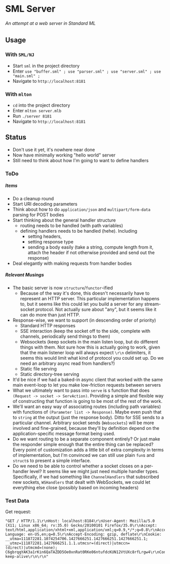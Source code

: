# SML Server
###### An attempt at a web server in Standard ML

## Usage

### With `SML/NJ`

- Start `sml` in the project directory
- Enter `use "buffer.sml" ; use "parser.sml" ; use "server.sml" ; use "main.sml" ;`
- Navigate to `http://localhost:8181`

### With `mlton`

- `cd` into the project directory
- Enter `mlton server.mlb`
- Run `./server 8181`
- Navigate to `http://localhost:8181`

## Status

- Don't use it yet, it's nowhere near done
- Now have minimally working "hello world" server
- Still need to think about how I'm going to want to define handlers

### ToDo

##### Items

- Do a cleanup round
- Start URI decoding parameters
- Think about how to do `application/json` and `multipart/form-data` parsing for POST bodies
- Start thinking about the general handler structure
	- routing needs to be handled (with path variables)
	- defining handlers needs to be handled (hehe). Including
		- setting headers,
		- setting response type
		- sending a body easily (take a string, compute length from it, attach the header if not otherwise provided and send out the response)
- Deal elegantly with making requests from handler bodies

##### Relevant Musings

- The basic server is now `structure`/`functor`-ified
	- Because of the way it's done, this doesn't necessarily have to represent an HTTP server. This particular implementation happens to, but it seems like this could let you build a server for any stream-socket protocol. Not actually sure about "any", but it seems like it can do more than just HTTP.
- Response-wise, we want to support (in descending order of priority)
	- Standard HTTP responses
	- SSE interaction (keep the socket off to the side, complete with channels, periodically send things to them)
	- Websockets (keep sockets in the main listen loop, but do different things with them. Not sure how this is actually going to work, given that the main listener loop will always expect `\r\n` delimiters, it seems this would limit what kind of protocol you could set up. Do we need an arbitrary async read from handlers?)
	- Static file serving
	- Static directory-tree serving
- It'd be nice if we had a baked-in async client that worked with the same main event-loop to let you make low-friction requests between servers
- What we ultimately want to pass into `serve` is s function that does `(Request -> socket -> ServAction)`. Providing a simple and flexible way of constructing that function is going to be most of the rest of the work.
- We'll want an easy way of associating routes (including path variables) with functions of `(Parameter list -> Response)`. Maybe even push that to `string` at the output (just the response body). Ditto for SSE sends to a particular channel. Arbitrary socket sends (`Websockets`) will be more involved and fine-grained, because they'll by definition depend on the application-specific message format being used.
- Do we want routing to be a separate component entirely? Or just make the responder simple enough that the entire thing can be replaced? Every point of customization adds a little bit of extra complexity in terms of implementation, but I'm convinced we can still use plain `fun`s and `struct`s to present a simple interface.
- Do we need to be able to control whether a socket closes on a per-handler level? It seems like we might just need multiple handler types. Specifically, if we had something like `ChannelHandlers` that subscribed new sockets, `WSHandlers` that dealt with WebSockets, we could let everything else close (possibly based on incoming headers)

### Test Data

Get request:

    "GET / HTTP/1.1\r\nHost: localhost:8184\r\nUser-Agent: Mozilla/5.0 (X11; Linux x86_64; rv:35.0) Gecko/20100101 Firefox/35.0\r\nAccept: text/html,application/xhtml+xml,application/xml;q=0.9,*/*;q=0.8\r\nAccept-Language: en-US,en;q=0.5\r\nAccept-Encoding: gzip, deflate\r\nCookie: __utma=111872281.1074254706.1427666251.1427666251.1427666251.1; __utmz=111872281.1427666251.1.1.utmcsr=(direct)|utmccn=(direct)|utmcmd=(none); C6gbrqqYAK3a1rKin6QaTAZDD5Oe0xnRat0RKe06ntufdcKUN12VtUXc8rfLrgw4\r\nConnection: keep-alive\r\n\r\n"
